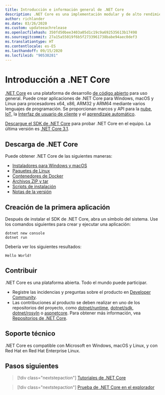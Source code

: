 ```yaml
---
title: Introducción e información general de .NET Core
description: .NET Core es una implementación modular y de alto rendimiento de .NET para crear aplicaciones Windows, Linux y macOS. Obtenga información sobre .NET Core para comenzar.
author: richlander
ms.date: 03/26/2020
ms.custom: updateeachrelease
ms.openlocfilehash: 350fd50bee3403a05d1c19c9a692535613b17498
ms.sourcegitcommit: 27a15a55019f6b5f2733961738babe94aec0def3
ms.translationtype: HT
ms.contentlocale: es-ES
ms.lasthandoff: 09/15/2020
ms.locfileid: "90538281"
---
```

# <a name="introduction-to-net-core"></a>Introducción a .NET Core

[.NET Core](about.md) es una plataforma de desarrollo [de código abierto](https://github.com/dotnet/runtime/blob/master/LICENSE.TXT) para uso general. Puede crear aplicaciones de .NET Core para Windows, macOS y Linux para procesadores x64, x86, ARM32 y ARM64 mediante varios lenguajes de programación. Se proporcionan marcos y API para la [nube](/aspnet/core/), [IoT](/archive/msdn-magazine/2019/august/net-core-cross-platform-iot-programming-with-net-core-3-0), la [Interfaz de usuario de cliente](../desktop-wpf/overview/index.md) y el [aprendizaje automático](../machine-learning/index.yml).

[Descargue el SDK de .NET Core](https://dotnet.microsoft.com/download) para probar .NET Core en el equipo. La última versión es [.NET Core 3.1](https://devblogs.microsoft.com/dotnet/announcing-net-core-3-1/).

## <a name="download-net-core"></a>Descarga de .NET Core

Puede obtener .NET Core de las siguientes maneras:

* [Instaladores para Windows y macOS](https://dotnet.microsoft.com/download)
* [Paquetes de Linux](./install/linux.md)
* [Contenedores de Docker](https://hub.docker.com/_/microsoft-dotnet-core/)
* [Archivos ZIP y tar](https://dotnet.microsoft.com/download/dotnet-core/3.1)
* [Scripts de instalación](https://dotnet.microsoft.com/download/dotnet-core/scripts)
* [Notas de la versión](https://github.com/dotnet/core/tree/master/release-notes)

## <a name="create-your-first-application"></a>Creación de la primera aplicación

Después de instalar el SDK de .NET Core, abra un símbolo del sistema. Use los comandos siguientes para crear y ejecutar una aplicación:

```dotnetcli
dotnet new console
dotnet run
```

Debería ver los siguientes resultados:

```output
Hello World!
```

## <a name="contribute"></a>Contribuir

.NET Core es una plataforma abierta. Todo el mundo puede participar.

* Registre las incidencias y preguntas sobre el producto en [Developer Community](https://developercommunity.visualstudio.com/spaces/61/index.html).
* Las contribuciones al producto se deben realizar en uno de los repositorios del proyecto, como [dotnet/runtime](https://github.com/dotnet/runtime), [dotnet/sdk](https://github.com/dotnet/sdk), [dotnet/rosyln](https://github.com/dotnet/roslyn) o [aspnetcore](https://github.com/dotnet/aspnetcore). Para obtener más información, vea [Repositorios de .NET Core](https://github.com/dotnet/core/blob/master/Documentation/core-repos.md).

## <a name="support"></a>Soporte técnico

.NET Core es compatible con Microsoft en Windows, macOS y Linux, y con Red Hat en Red Hat Enterprise Linux.

## <a name="next-steps"></a>Pasos siguientes

> [!div class="nextstepaction"]
> [Tutoriales de .NET Core](tutorials/index.md)

> [!div class="nextstepaction"]
> [Prueba de .NET Core en el explorador](../csharp/tutorials/intro-to-csharp/numbers-in-csharp.yml)
